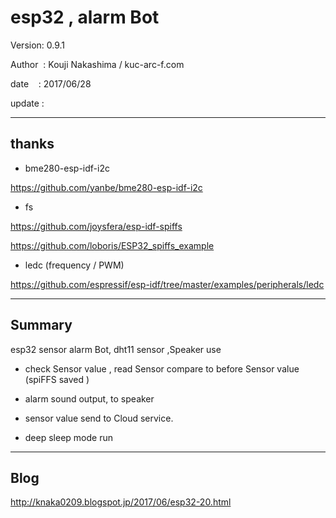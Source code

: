 ﻿# esp32 , alarm Bot

 Version: 0.9.1

 Author  : Kouji Nakashima / kuc-arc-f.com

 date    : 2017/06/28

 update :
***

## thanks

* bme280-esp-idf-i2c

https://github.com/yanbe/bme280-esp-idf-i2c

* fs 

https://github.com/joysfera/esp-idf-spiffs

https://github.com/loboris/ESP32_spiffs_example

* ledc (frequency / PWM) 

https://github.com/espressif/esp-idf/tree/master/examples/peripherals/ledc


***


## Summary
 esp32 sensor alarm Bot, dht11 sensor ,Speaker  use

* check Sensor value , read Sensor compare to before Sensor value (spiFFS saved )

+ alarm sound output, to speaker

* sensor value send to Cloud service.

* deep sleep mode run

***


## Blog
http://knaka0209.blogspot.jp/2017/06/esp32-20.html


